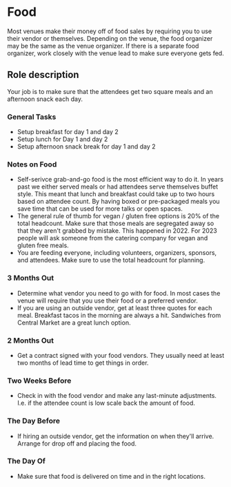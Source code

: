 # Food

Most venues make their money off of food sales by requiring you to use their vendor or themselves. Depending on the venue, the food organizer may be the same as the venue organizer. If there is a separate food organizer, work closely with the venue lead to make sure everyone gets fed.

## Role description

Your job is to make sure that the attendees get two square meals and an afternoon snack each day.

### General Tasks

* Setup breakfast for day 1 and day 2
* Setup lunch for Day 1 and day 2
* Setup afternoon snack break for day 1 and day 2
### Notes on Food

* Self-serivce grab-and-go food is the most efficient way to do it. In years past we either served meals or had attendees serve themselves buffet style. This meant that lunch and breakfast could take up to two hours based on attendee count. By having boxed or pre-packaged meals you save time that can be used for more talks or open spaces.
* The general rule of thumb for vegan / gluten free options is 20% of the total headcount. Make sure that those meals are segregated away so that they aren't grabbed by mistake. This happened in 2022. For 2023 people will ask someone from the catering company for vegan and gluten free meals.
* You are feeding everyone, including volunteers, organizers, sponsors, and attendees. Make sure to use the total headcount for planning.

### 3 Months Out

* Determine what vendor you need to go with for food. In most cases the venue will require that you use their food or a preferred vendor. 
* If you are using an outside vendor, get at least three quotes for each meal. Breakfast tacos in the morning are always a hit. Sandwiches from Central Market are a great lunch option. 

### 2 Months Out

* Get a contract signed with your food vendors. They usually need at least two months of lead time to get things in order.

### Two Weeks Before

* Check in with the food vendor and make any last-minute adjustments. I.e. if the attendee count is low scale back the amount of food.

### The Day Before

* If hiring an outside vendor, get the information on when they'll arrive. Arrange for drop off and placing the food.

### The Day Of

* Make sure that food is delivered on time and in the right locations. 


